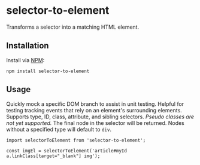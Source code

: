 # selector-to-element

Transforms a selector into a matching HTML element.

## Installation

Install via [NPM](https://www.npmjs.com/package/selector-to-element):

```
npm install selector-to-element
```

## Usage

Quickly mock a specific DOM branch to assist in unit testing. Helpful for testing tracking events that rely on an element's surrounding elements. Supports type, ID, class, attribute, and sibling selectors. _Pseudo classes are not yet supported._ The final node in the selector will be returned. Nodes without a specified type will default to `div`.

```
import selectorToElement from 'selector-to-element';

const imgEl = selectorToElement('article#myId a.linkClass[target="_blank"] img');
```
